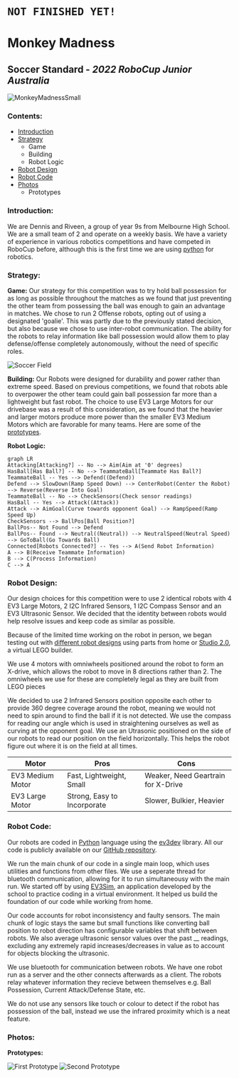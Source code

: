 # `NOT FINISHED YET!`
# Monkey Madness
## Soccer Standard - *2022 RoboCup Junior Australia*
![MonkeyMadnessSmall](https://user-images.githubusercontent.com/60083582/185514677-70e94f78-bb10-4946-b1b8-a40c2645fdb7.png)

### **Contents:**
- [Introduction](https://github.com/denyahnov/rc2022/blob/main/EngineeringNotebook.md#introduction)
- [Strategy](https://github.com/denyahnov/rc2022/blob/main/EngineeringNotebook.md#strategy)
	- Game
	- Building
	- Robot Logic
- [Robot Design](https://github.com/denyahnov/rc2022/blob/main/EngineeringNotebook.md#robot-design)
- [Robot Code](https://github.com/denyahnov/rc2022/blob/main/EngineeringNotebook.md#robot-code)
- [Photos](https://github.com/denyahnov/rc2022/blob/main/EngineeringNotebook.md#photos)
	- Prototypes

### **Introduction:**

We are Dennis and Riveen, a group of year 9s from Melbourne High School. We are a small team of 2 and operate on a weekly basis. We have a variety of experience in various robotics competitions and have competed in RoboCup before, although this is the first time we are using [python](https://www.python.org/) for robotics.

### **Strategy:**
**Game:**
Our strategy for this competition was to try hold ball possession for as long as possible throughout the matches as we found that just preventing the other team from possessing the ball was enough to gain an advantage in matches. We chose to run 2 Offense robots, opting out of using a designated 'goalie'. This was partly due to the previously stated decision, but also because we chose to use inter-robot communication. The ability for the robots to relay information like ball possession would allow them to play defense/offense completely autonomously, without the need of specific roles.

![Soccer Field](https://user-images.githubusercontent.com/60083582/185514513-ba5dd76e-ddfc-4a0a-9a91-03beb1630f51.png)

**Building:**
Our Robots were designed for durability and power rather than extreme speed. Based on previous competitions, we found that robots able to overpower the other team could gain ball possession far more than a lightweight but fast robot. The choice to use EV3 Large Motors for our drivebase was a result of this consideration, as we found that the heavier and larger motors produce more power than the smaller EV3 Medium Motors which are favorable for many teams. Here are some of the [prototypes](https://github.com/denyahnov/rc2022/blob/main/EngineeringNotebook.md#photos).

**Robot Logic:**
```mermaid
graph LR
Attacking[Attacking?] -- No --> Aim(Aim at '0' degrees)
HasBall[Has Ball?] -- No --> TeammateBall[Teammate Has Ball?]
TeammateBall -- Yes --> Defend((Defend))
Defend --> SlowDown(Ramp Speed Down) --> CenterRobot(Center the Robot) --> Reverse(Reverse Into Goal)
TeammateBall -- No --> CheckSensors(Check sensor readings)
HasBall -- Yes --> Attack((Attack))
Attack --> AimGoal(Curve towards opponent Goal) --> RampSpeed(Ramp Speed Up)
CheckSensors --> BallPos[Ball Position?]
BallPos-- Not Found --> Defend
BallPos-- Found --> Neutral((Neutral)) --> NeutralSpeed(Neutral Speed) --> GoToBall(Go Towards Ball)
Connected[Robots Connected?] -- Yes --> A(Send Robot Information)
A --> B(Receive Teammate Information)
B --> C(Process Information)
C --> A
```
### **Robot Design:**
Our design choices for this competition were to use 2 identical robots with 4 EV3 Large Motors, 2 I2C Infrared Sensors, 1 I2C Compass Sensor and an EV3 Ultrasonic Sensor. We decided that the identity between robots would help resolve issues and keep code as similar as possible. 

Because of the limited time working on the robot in person, we began testing out with [different robot designs](https://github.com/denyahnov/rc2022/blob/main/EngineeringNotebook.md#photos) using parts from home or [Studio 2.0](https://www.bricklink.com/v2/build/studio.page), a virtual LEGO builder.

We use 4 motors with omniwheels positioned around the robot to form an X-drive, which allows the robot to move in 8 directions rather than 2. The omniwheels we use for these are completely legal as they are built from LEGO pieces

We decided to use 2 Infrared Sensors position opposite each other to provide 360 degree coverage around the robot, meaning we would not need to spin around to find the ball if it is not detected. We use the compass for reading our angle which is used in straightening ourselves as well as curving at the opponent goal. We use an  Utrasonic positioned on the side of our robots to read our position on the field horizontally. This helps the robot figure out where it is on the field at all times.

| **Motor**         |  **Pros**                     |  **Cons**                           |
|------------------ | ----------------------------- | ------------------------------------|
| EV3 Medium Motor  |  Fast, Lightweight, Small     |  Weaker, Need Geartrain for X-Drive |
| EV3 Large Motor   |  Strong, Easy to Incorporate  |  Slower, Bulkier, Heavier           |

### **Robot Code:**
Our robots are coded in [Python](https://www.python.org/) language using the [ev3dev](https://www.ev3dev.org/) library. All our code is publicly available on our [GitHub repository](https://github.com/denyahnov/rc2022/). 

We run the main chunk of our code in a single main loop, which uses utilities and functions from other files. We use a seperate thread for bluetooth communication, allowing for it to run simultaneousy with the main run. We started off by using [EV3Sim](https://ev3sim.mhsrobotics.club/), an application developed by the school to practice coding in a virtual environment. It helped us build the foundation of our code while working from home.

Our code accounts for robot inconsistency and faulty sensors. The main chunk of logic stays the same but small functions like converting ball position to robot direction has configurable variables that shift between robots. We also average ultrasonic sensor values over the past __ readings, excluding any extremely rapid increases/decreases in value as to account for objects blocking the ultrasonic.

We use bluetooth for communication between robots. We have one robot run as a server and the other connects afterwards as a client. The robots relay whatever information they recieve between themselves e.g. Ball Possession, Current Attack/Defense State, etc.

We do not use any sensors like touch or colour to detect if the robot has possession of the ball, instead we use the infrared proximity which is a neat feature.

### **Photos:**
**Prototypes:**

![First Prototype](https://media.discordapp.net/attachments/496240143494021120/939835121182330930/SoccerV2.png?width=210&height=270)
![Second Prototype](https://media.discordapp.net/attachments/516360486963380226/946962209639112735/UpdatedSoccerRobotRENDER.png?width=200&height=270)
